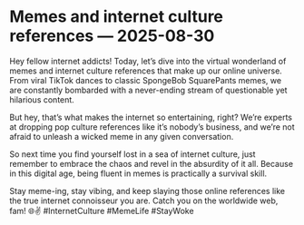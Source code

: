 # Memes and internet culture references — 2025-08-30

Hey fellow internet addicts! Today, let’s dive into the virtual wonderland of memes and internet culture references that make up our online universe. From viral TikTok dances to classic SpongeBob SquarePants memes, we are constantly bombarded with a never-ending stream of questionable yet hilarious content.

But hey, that’s what makes the internet so entertaining, right? We’re experts at dropping pop culture references like it’s nobody’s business, and we’re not afraid to unleash a wicked meme in any given conversation.

So next time you find yourself lost in a sea of internet culture, just remember to embrace the chaos and revel in the absurdity of it all. Because in this digital age, being fluent in memes is practically a survival skill.

Stay meme-ing, stay vibing, and keep slaying those online references like the true internet connoisseur you are. Catch you on the worldwide web, fam! 🌐✌️ #InternetCulture #MemeLife #StayWoke